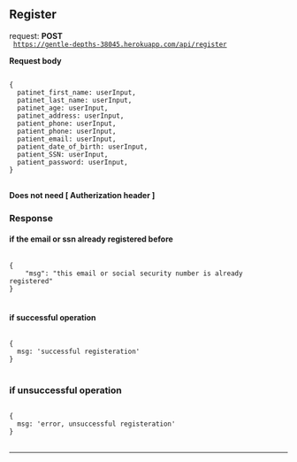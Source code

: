 ## Register

request: <strong> POST </strong>
</br>
<code>
   <a>https://gentle-depths-38045.herokuapp.com/api/register</a>
</code>

<strong> Request body </strong>

<pre>
<code>
{
  patinet_first_name: userInput,
  patinet_last_name: userInput,
  patinet_age: userInput,
  patinet_address: userInput,
  patient_phone: userInput,
  patient_phone: userInput,
  patient_email: userInput,
  patient_date_of_birth: userInput,
  patient_SSN: userInput,
  patient_password: userInput,
}
</code>
</pre>

<strong> Does not need [ Autherization header ]  </strong>

### Response 

#### if the email or ssn already registered before 
<pre>
<code>
{
    "msg": "this email or social security number is already registered"
}
</code>
</pre>

#### if successful operation
<pre>
<code>
{
  msg: 'successful registeration'
}
</code>
</pre>

### if unsuccessful operation
<pre>
<code>
{
  msg: 'error, unsuccessful registeration'
}
</code>
</pre>

<hr/>
